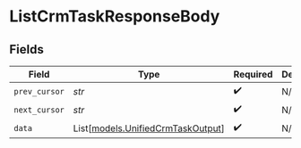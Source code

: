 # ListCrmTaskResponseBody


## Fields

| Field                                                                  | Type                                                                   | Required                                                               | Description                                                            |
| ---------------------------------------------------------------------- | ---------------------------------------------------------------------- | ---------------------------------------------------------------------- | ---------------------------------------------------------------------- |
| `prev_cursor`                                                          | *str*                                                                  | :heavy_check_mark:                                                     | N/A                                                                    |
| `next_cursor`                                                          | *str*                                                                  | :heavy_check_mark:                                                     | N/A                                                                    |
| `data`                                                                 | List[[models.UnifiedCrmTaskOutput](../models/unifiedcrmtaskoutput.md)] | :heavy_check_mark:                                                     | N/A                                                                    |